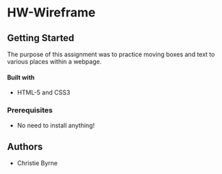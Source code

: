 
# HW-Wireframe

## Getting Started
The purpose of this assignment was to practice moving boxes and text to various places within a webpage.

#### Built with

* HTML-5 and CSS3

### Prerequisites

* No need to install anything!

## Authors
* Christie Byrne
